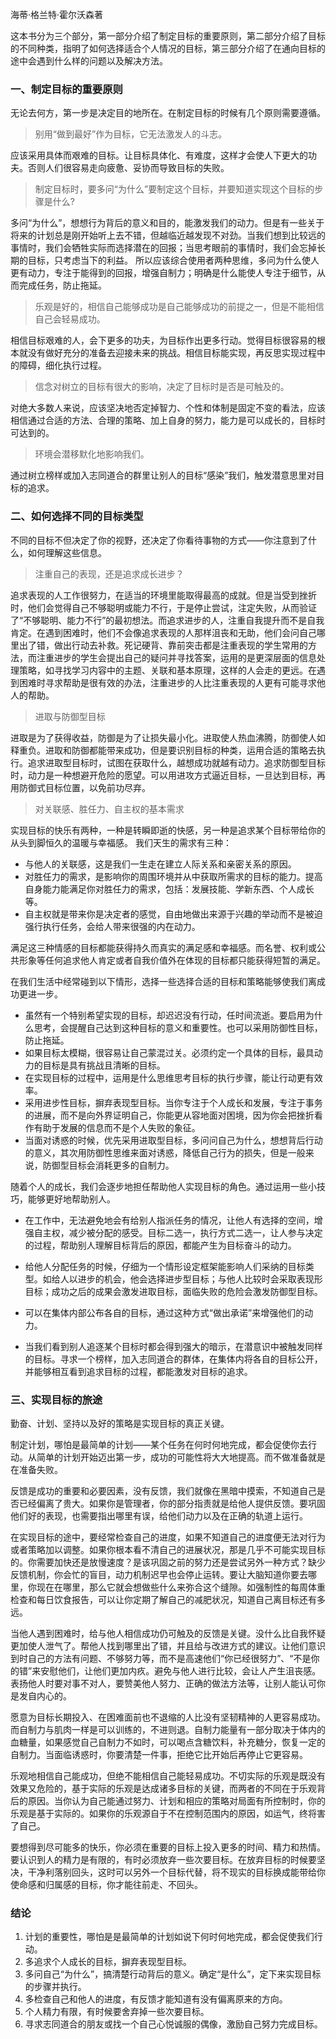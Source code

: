 海蒂·格兰特·霍尔沃森著

这本书分为三个部分，第一部分介绍了制定目标的重要原则，第二部分介绍了目标的不同种类，指明了如何选择适合个人情况的目标，第三部分介绍了在通向目标的途中会遇到什么样的问题以及解决方法。

### 一、制定目标的重要原则
无论去何方，第一步是决定目的地所在。在制定目标的时候有几个原则需要遵循。

> 别用“做到最好”作为目标，它无法激发人的斗志。

应该采用具体而艰难的目标。让目标具体化、有难度，这样才会使人下更大的功夫。否则人们很容易走向疲惫、妥协而导致目标的失败。

> 制定目标时，要多问“为什么”要制定这个目标，并要知道实现这个目标的步骤是什么?

多问“为什么”，想想行为背后的意义和目的，能激发我们的动力。但是有一些关于将来的计划总是刚开始听上去不错，但越临近越发现不对劲。当我们想到比较远的事情时，我们会牺牲实际而选择潜在的回报；当思考眼前的事情时，我们会忘掉长期的目标，只考虑当下的利益。 所以应该综合使用者两种思维，多问为什么使人更有动力，专注于能得到的回报，增强自制力；明确是什么能使人专注于细节，从而完成任务，防止拖延。

> 乐观是好的，相信自己能够成功是自己能够成功的前提之一，但是不能相信自己会轻易成功。

相信目标艰难的人，会下更多的功夫，为目标作出更多行动。觉得目标很容易的根本就没有做好充分的准备去迎接未来的挑战。相信目标能实现，再反思实现过程中的障碍，细化执行过程。

> 信念对树立的目标有很大的影响，决定了目标时是否是可触及的。

对绝大多数人来说，应该坚决地否定掉智力、个性和体制是固定不变的看法，应该相信通过合适的方法、合理的策略、加上自身的努力，能力是可以成长的，目标时可达到的。

> 环境会潜移默化地影响我们。

通过树立榜样或加入志同道合的群里让别人的目标“感染”我们，触发潜意思里对目标的追求。

### 二、如何选择不同的目标类型
不同的目标不但决定了你的视野，还决定了你看待事物的方式——你注意到了什么，如何理解这些信息。

> 注重自己的表现，还是追求成长进步？

追求表现的人工作很努力，在适当的环境里能取得最高的成就。但是当受到挫折时，他们会觉得自己不够聪明或能力不行，于是停止尝试，注定失败，从而验证了“不够聪明、能力不行”的最初想法。而追求进步的人，注重自我提升而不是自我肯定。在遇到困难时，他们不会像追求表现的人那样沮丧和无助，他们会问自己哪里出了错，做出行动去补救。死记硬背、靠前突击都是注重表现的学生常用的方法，而注重进步的学生会提出自己的疑问并寻找答案，运用的是更深层面的信息处理策略，如寻找学习内容中的主题、关联和基本原理，这样的人会走的更远。在遇到困难时寻求帮助是很有效的办法，注重进步的人比注重表现的人更有可能寻求他人的帮助。

> 进取与防御型目标

进取是为了获得收益，防御是为了让损失最小化。进取使人热血沸腾，防御使人如释重负。进取和防御都能带来成功，但是要识别目标的种类，运用合适的策略去执行。追求进取型目标时，试图在获取什么，越想成功就越有动力。追求防御型目标时，动力是一种想避开危险的愿望。可以用进攻方式逼近目标，一旦达到目标，再用防御式目标位置，以免前功尽弃。

> 对关联感、胜任力、自主权的基本需求

实现目标的快乐有两种，一种是转瞬即逝的快感，另一种是追求某个目标带给你的从头到脚恒久的温暖与幸福感。
我们天生的需求有三种：
- 与他人的关联感，这是我们一生走在建立人际关系和亲密关系的原因。
- 对胜任力的需求，是影响你的周围环境并从中获取所需求的目标的能力。提高自身能力能满足你对胜任力的需求，包括：发展技能、学新东西、个人成长等。
- 自主权就是带来你是决定者的感觉，自由地做出来源于兴趣的举动而不是被迫强行执行任务，会给人带来很强的内在动力。

满足这三种情感的目标都能获得持久而真实的满足感和幸福感。而名誉、权利或公共形象等任何追求他人肯定或者自我价值外在体现的目标都只能获得短暂的满足。

在我们生活中经常碰到以下情形，选择一些选择合适的目标和策略能够使我们离成功更进一步。
- 虽然有一个特别希望实现的目标，却迟迟没有行动，任时间流逝。要启用为什么思考，会提醒自己达到这种目标的意义和重要性。也可以采用防御性目标，防止拖延。
- 如果目标太模糊，很容易让自己蒙混过关。必须约定一个具体的目标，最具动力的目标是具有挑战且清晰的目标。
- 在实现目标的过程中，运用是什么思维思考目标的执行步骤，能让行动更有效率。
- 采用进步性目标，摒弃表现型目标。当你专注于个人成长和发展，专注于事务的进展，而不是向外界证明自己，你能更从容地面对困境，因为你会把挫折看作有助于发展的信息而不是个人失败的象征。
- 当面对诱惑的时候，优先采用进取型目标，多问问自己为什么，想想背后行动的意义，其次用防御性思维来面对诱惑，降低自己行为的损失，但是一般来说，防御型目标会消耗更多的自制力。

随着个人的成长，我们会逐步地担任帮助他人实现目标的角色。通过运用一些小技巧，能够更好地帮助别人。
- 在工作中，无法避免地会有给别人指派任务的情况，让他人有选择的空间，增强自主权，减少被分配的感受。目标二选一，执行方式二选一，让人参与决定的过程，帮助别人理解目标背后的原因，都能产生为目标奋斗的动力。
- 给他人分配任务的时候，仔细为一个情形设定框架能影响人们采纳的目标类型。如给人以进步的机会，他会选择进步型目标；与他人比较时会采取表现形目标；成功之后的成果会激发进取目标，面临失败的危险会激发防御型目标。

- 可以在集体内部公布各自的目标，通过这种方式“做出承诺”来增强他们的动力。
- 当我们看到别人追逐某个目标时都会得到强大的暗示，在潜意识中被触发同样的目标。寻求一个榜样，加入志同道合的群体，在集体内将各自的目标公开，并能够相互看到追求目标的过程，都能激发对目标的追求。

### 三、实现目标的旅途

勤奋、计划、坚持以及好的策略是实现目标的真正关键。

制定计划，哪怕是最简单的计划——某个任务在何时何地完成，都会促使你去行动。从简单的计划开始迈出第一步，成功的可能性将大大地提高。而不做准备就是在准备失败。

反馈是成功的重要和必要因素，没有反馈，我们就像在黑暗中摸索，不知道自己是否已经偏离了贵大。如果你是管理者，你的部分指责就是给他人提供反馈。要巩固他们好的表现，也需要指出哪里有误，给他们动力以及在正确的轨道上运行。

在实现目标的途中，要经常检查自己的进度，如果不知道自己的进度便无法对行为或者策略加以调整。如果你根本看不清自己的进展状况，那是几乎不可能实现目标的。你需要加快还是放慢速度？是该巩固之前的努力还是尝试另外一种方式？缺少反馈机制，你会忙的盲目，动力机制迟早也会停止运转。要让大脑知道你要去哪里，你现在在哪里，那么它就会想做些什么来弥合这个缝隙。如强制性的每周体重检查和每日饮食报告，可以让你定期了解自己的减肥状况，知道自己离目标还有多远。

当他人遇到困难时，给与他人相信成功仍可触及的反馈是关键。没什么比自我怀疑更加使人泄气了。帮他人找到哪里出了错，并且给与改进方式的建议。让他们意识到时自己的方法有问题、不够努力等，而不是高速他们“你已经很努力”、“不是你的错”来安慰他们，让他们更加内疚。避免与他人进行比较，会让人产生沮丧感。表扬他人时要对事不对人，要赞美他人努力、正确的做法方法等，让别人能认可你是发自内心的。

愿意为目标长期投入、在困难面前也不退缩的人比没有坚韧精神的人更容易成功。而自制力与肌肉一样是可以训练的，不进则退。自制力能量有一部分取决于体内的血糖量，如果感觉自己自制力不如时，可以喝点含糖饮料，补充糖分，恢复一定的自制力。当面临诱惑时，你要清楚一件事，拒绝它比开始后再停止它更容易。

乐观地相信自己能成功，但绝不能相信自己能轻易成功。不切实际的乐观是既没有效果又危险的，基于实际的乐观是达成诸多目标的关键，而两者的不同在于乐观背后的原因。当你认为自己能通过努力、计划和相应的策略对局面有所控制时，你的乐观是基于实际的。如果你的乐观源自于不在控制范围内的原因，如运气，终将害了自己。

要想得到尽可能多的快乐，你必须在重要的目标上投入更多的时间、精力和热情。要认识到人的精力是有限的，有时必须放弃一些次要目标。在放弃目标的时候要坚决，干净利落别回头，这时可以另外一个目标代替，将不现实的目标换成能带给你使命感和归属感的目标，你才能往前走、不回头。

### 结论
1. 计划的重要性，哪怕是是最简单的计划如说下何时何地完成，都会促使我们行动。
2. 多追求个人成长的目标，摒弃表现型目标。
3. 多问自己“为什么”，搞清楚行动背后的意义。确定“是什么”，定下来实现目标的步骤并执行。
4. 多检查自己和他人的进度，有反馈才能知道有没有偏离原来的方向。
5. 个人精力有限，有时候要舍弃掉一些次要目标。
6. 寻求志同道合的朋友或找一个自己心悦诚服的偶像，激励自己努力完成目标。

